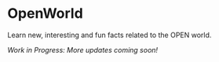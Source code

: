 # OpenWorld

Learn new, interesting and fun facts related to the OPEN world.

_Work in Progress: More updates coming soon!_
